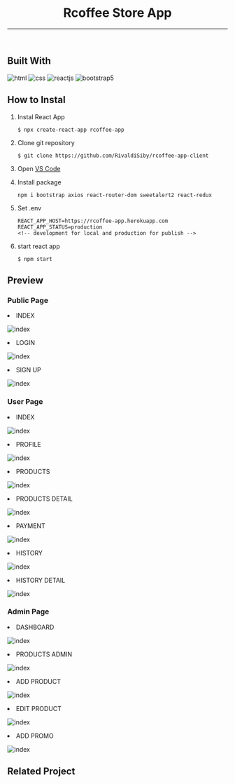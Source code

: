 <h1 style="text-align:center">Rcoffee Store App</h1>
<hr>
<br>

## Built With

![html](https://img.shields.io/badge/html-5-blue)
![css](https://img.shields.io/badge/css-3-green)
![reactjs](https://img.shields.io/badge/React%20-Js-blue)
![bootstrap5](https://img.shields.io/badge/Bootstrap-5-purple)

## How to Instal

1.  Instal React App

        $ npx create-react-app rcoffee-app

2.  Clone git repository

        $ git clone https://github.com/RivaldiSiby/rcoffee-app-client

3.  Open [VS Code](https://code.visualstudio.com/download)
4.  Install package

        npm i bootstrap axios react-router-dom sweetalert2 react-redux

5.  Set .env

        REACT_APP_HOST=https://rcoffee-app.herokuapp.com
        REACT_APP_STATUS=production
        <!-- development for local and production for publish -->

6.  start react app

        $ npm start

## Preview

<h3>Public Page</h3>

<li>INDEX </li>

![index](https://res.cloudinary.com/rivaldev/image/upload/v1655828774/screen%20shot/public_index_syyipx.png)

<li>LOGIN </li>

![index](https://res.cloudinary.com/rivaldev/image/upload/v1655828520/screen%20shot/login_xl8are.png)

<li>SIGN UP </li>

![index](https://res.cloudinary.com/rivaldev/image/upload/v1655828515/screen%20shot/regis_bht93y.png)

<h3>User Page</h3>

<li>INDEX</li>

![index](https://res.cloudinary.com/rivaldev/image/upload/v1655828515/screen%20shot/index_plcuxy.png)

<li>PROFILE </li>

![index](https://res.cloudinary.com/rivaldev/image/upload/v1655828522/screen%20shot/profile_ygeujp.png)

<li>PRODUCTS </li>

![index](https://res.cloudinary.com/rivaldev/image/upload/v1655828519/screen%20shot/products_costumer_ggjycv.png)

<li>PRODUCTS DETAIL</li>

![index](https://res.cloudinary.com/rivaldev/image/upload/v1655828521/screen%20shot/product_detail_bnsw0s.png)

<li>PAYMENT</li>

![index](https://res.cloudinary.com/rivaldev/image/upload/v1655828513/screen%20shot/payment_oklcog.png)

<li>HISTORY</li>

![index](https://res.cloudinary.com/rivaldev/image/upload/v1655828511/screen%20shot/history_bi93ha.png)

<li>HISTORY DETAIL</li>

![index](https://res.cloudinary.com/rivaldev/image/upload/v1655828511/screen%20shot/history_detail_aquqmw.png)

<h3>Admin Page</h3>

<li>DASHBOARD</li>

![index](https://res.cloudinary.com/rivaldev/image/upload/v1655828456/screen%20shot/dashboard_zmqz71.png)

<li>PRODUCTS ADMIN</li>

![index](https://res.cloudinary.com/rivaldev/image/upload/v1655828520/screen%20shot/products_admin_rdt3ic.png)

<li>ADD PRODUCT</li>

![index](https://res.cloudinary.com/rivaldev/image/upload/v1655829838/screen%20shot/addproduct_hqqvjd.png)

<li>EDIT PRODUCT</li>

![index](https://res.cloudinary.com/rivaldev/image/upload/v1655828470/screen%20shot/editproduct_kmpb1e.png)

<li>ADD PROMO</li>

![index](https://res.cloudinary.com/rivaldev/image/upload/v1655829837/screen%20shot/addpromo_jju4wy.png)

## Related Project
